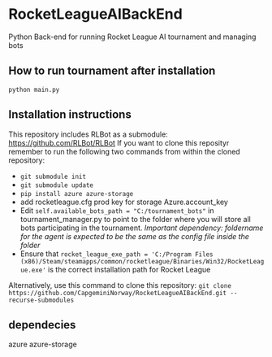 # RocketLeagueAIBackEnd
Python Back-end for running Rocket League AI tournament and managing bots

## How to run tournament after installation
`python main.py`

## Installation instructions
This repository includes RLBot as a submodule: https://github.com/RLBot/RLBot
If you want to clone this reposityr remember to run the following two commands from within the cloned repository:
- `git submodule init`
- `git submodule update`
- `pip install azure azure-storage`
- add rocketleague.cfg prod key for storage Azure.account_key
-  Edit `self.available_bots_path = "C:/tournament_bots"` in tournament_manager.py to point to the folder where you will store all bots participating in the tournament. *Important dependency: foldername for the agent is expected to be the same as the config file inside the folder*
- Ensure that `rocket_league_exe_path = 'C:/Program Files (x86)/Steam/steamapps/common/rocketleague/Binaries/Win32/RocketLeague.exe'` is the correct installation path for Rocket League

Alternatively, use this command to clone this repository:
`git clone https://github.com/CapgeminiNorway/RocketLeagueAIBackEnd.git --recurse-submodules`

## dependecies
azure
azure-storage
